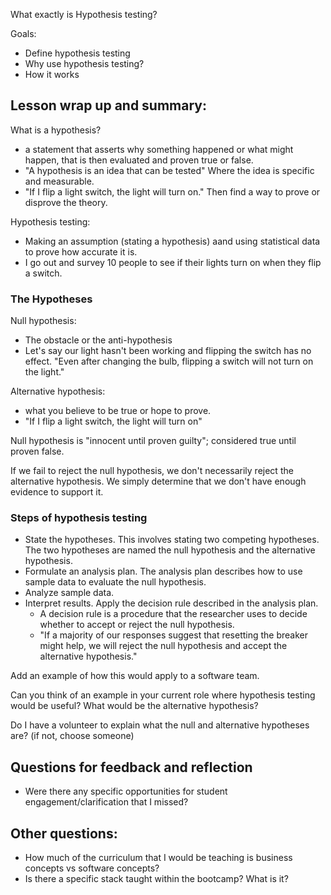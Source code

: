What exactly is Hypothesis testing?

Goals:
- Define hypothesis testing
- Why use hypothesis testing?
- How it works

Lesson wrap up and summary:
- 

What is a hypothesis?
- a statement that asserts why something happened or what might happen, that is then evaluated and proven true or false. 
- "A hypothesis is an idea that can be tested" Where the idea is specific and measurable.
- "If I flip a light switch, the light will turn on." Then find a way to prove or disprove the theory.

Hypothesis testing:
- Making an assumption (stating a hypothesis) aand using statistical data to prove how accurate it is.
- I go out and survey 10 people to see if their lights turn on when they flip a switch. 



### The Hypotheses

Null hypothesis:
- The obstacle or the anti-hypothesis
- Let's say our light hasn't been working and flipping the switch has no effect. "Even after changing the bulb, flipping a switch will not turn on the light."

Alternative hypothesis:
- what you believe to be true or hope to prove.
- "If I flip a light switch, the light will turn on"

Null hypothesis is "innocent until proven guilty"; considered true until proven false. 

If we fail to reject the null hypothesis, we don't necessarily reject the alternative hypothesis. We simply determine that we don't have enough evidence to support it. 

### Steps of hypothesis testing
- State the hypotheses. This involves stating two competing hypotheses. The two hypotheses are named the null hypothesis and the alternative hypothesis. 
- Formulate an analysis plan. The analysis plan describes how to use sample data to evaluate the null hypothesis. 
- Analyze sample data. 
- Interpret results. Apply the decision rule described in the analysis plan. 
    - A decision rule is a procedure that the researcher uses to decide whether to accept or reject the null hypothesis.
    - "If a majority of our responses suggest that resetting the breaker might help, we will reject the null hypothesis and accept the alternative hypothesis." 




Add an example of how this would apply to a software team. 

Can you think of an example in your current role where hypothesis testing would be useful? What would be the alternative hypothesis?

Do I have a volunteer to explain what the null and alternative hypotheses are? (if not, choose someone)


## Questions for feedback and reflection
- Were there any specific opportunities for student engagement/clarification that I missed?

## Other questions:
- How much of the curriculum that I would be teaching is business concepts vs software concepts?
- Is there a specific stack taught within the bootcamp? What is it? 